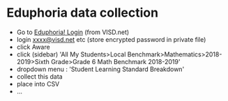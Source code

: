 # Eduphoria data collection

- Go to [Eduphoria! Login](https://victoria.schoolobjects.com/eduphoria_webcontrols/Login.aspx?ReturnUrl=%2feduphoria_webcontrols%2fApplications.aspx) (from VISD.net)
- login xxxx@visd.net etc (store encrypted password in private file)
- click Aware
- click (sidebar) 'All My Students>Local Benchmark>Mathematics>2018-2019>Sixth Grade>Grade 6 Math Benchmark 2018-2019'
- dropdown menu : 'Student Learning Standard Breakdown'
- collect this data
- place into CSV
- ...